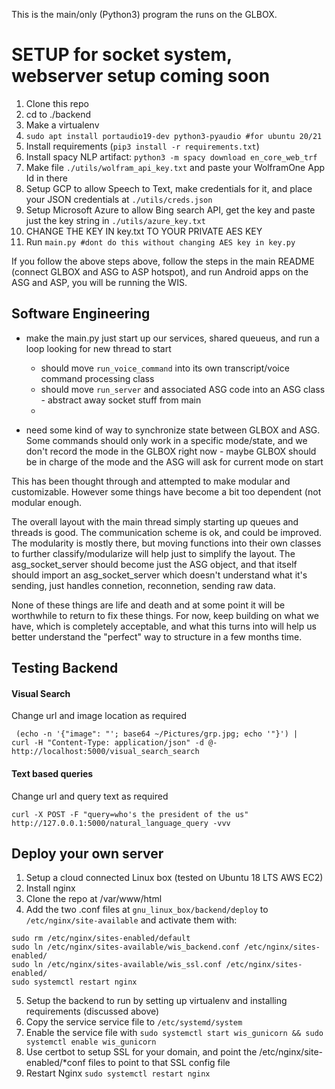 This is the main/only (Python3) program the runs on the GLBOX.

# SETUP for socket system, webserver setup coming soon


1. Clone this repo
2. cd to ./backend
3. Make a virtualenv
4. `sudo apt install portaudio19-dev python3-pyaudio #for ubuntu 20/21`
5. Install requirements (`pip3 install -r requirements.txt`)
6. Install spacy NLP artifact: `python3 -m spacy download en_core_web_trf`
7. Make file `./utils/wolfram_api_key.txt` and paste your WolframOne App Id in there
8. Setup GCP to allow Speech to Text, make credentials for it, and place your JSON credentials at `./utils/creds.json`
9. Setup Microsoft Azure to allow Bing search API, get the key and paste just the key string in `./utils/azure_key.txt`
10. CHANGE THE KEY IN key.txt TO YOUR PRIVATE AES KEY
11. Run `main.py #dont do this without changing AES key in key.py`


If you follow the above steps above, follow the steps in the main README (connect GLBOX and ASG to ASP hotspot), and run Android apps on the ASG and ASP, you will be running the WIS.

## Software Engineering

- make the main.py just start up our services, shared queueus, and run a loop looking for new thread to start
    - should move `run_voice_command` into its own transcript/voice command processing class
    - should move `run_server` and associated ASG code into an ASG class - abstract away socket stuff from main
    - 

- need some kind of way to synchronize state between GLBOX and ASG. Some commands should only work in a specific mode/state, and we don't record the mode in the GLBOX right now - maybe GLBOX should be in charge of the mode and the ASG will ask for current mode on start

This has been thought through and attempted to make modular and customizable. However some things have become a bit too dependent (not modular enough.

The overall layout with the main thread simply starting up queues and threads is good. The communication scheme is ok, and could be improved. The modularity is mostly there, but moving functions into their own classes to further classify/modularize will help just to simplify the layout. The asg_socket_server should become just the ASG object, and that itself should import an asg_socket_server which doesn't understand what it's sending, just handles connetion, reconnetion, sending raw data.

None of these things are life and death and at some point it will be worthwhile to return to fix these things. For now, keep building on what we have, which is completely acceptable, and what this turns into will help us better understand the "perfect" way to structure in a few months time.

## Testing Backend

#### Visual Search
Change url and image location as required
```
 (echo -n '{"image": "'; base64 ~/Pictures/grp.jpg; echo '"}') |
curl -H "Content-Type: application/json" -d @-  http://localhost:5000/visual_search_search
```

#### Text based queries
Change url and query text as required
```
curl -X POST -F "query=who's the president of the us" http://127.0.0.1:5000/natural_language_query -vvv
```

## Deploy your own server

1. Setup a cloud connected Linux box (tested on Ubuntu 18 LTS AWS EC2)
2. Install nginx
3. Clone the repo at /var/www/html
4. Add the two .conf files at `gnu_linux_box/backend/deploy` to `/etc/nginx/site-available` and activate them with:
```
sudo rm /etc/nginx/sites-enabled/default
sudo ln /etc/nginx/sites-available/wis_backend.conf /etc/nginx/sites-enabled/
sudo ln /etc/nginx/sites-available/wis_ssl.conf /etc/nginx/sites-enabled/
sudo systemctl restart nginx
```
5. Setup the backend to run by setting up virtualenv and installing requirements (discussed above)
6. Copy the service service file to `/etc/systemd/system`
7. Enable the service file with `sudo systemctl start wis_gunicorn && sudo systemctl enable wis_gunicorn`
8. Use certbot to setup SSL for your domain, and point the /etc/nginx/site-enabled/*conf files to point to that SSL config file
9. Restart Nginx `sudo systemctl restart nginx`
